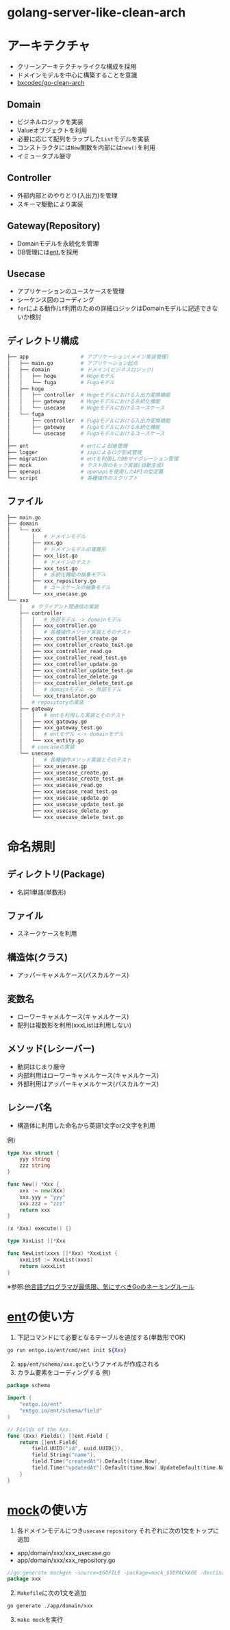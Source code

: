 # golang-server-like-clean-arch

# アーキテクチャ
- クリーンアーキテクチャライクな構成を採用
- ドメインモデルを中心に構築することを意識
- [bxcodec/go-clean-arch](https://github.com/bxcodec/go-clean-arch)

## Domain
- ビジネルロジックを実装
- Valueオブジェクトを利用
- 必要に応じて配列をラップした`List`モデルを実装
- コンストラクタには`New`関数を内部には`new()`を利用
- イミュータブル厳守

## Controller
- 外部内部とのやりとり(入出力)を管理
- スキーマ駆動により実装

## Gateway(Repository)
- Domainモデルを永続化を管理
- DB管理には[ent.](https://entgo.io/)を採用

## Usecase
- アプリケーションのユースケースを管理
- シーケンス図のコーディング
- `for`による動作/`if`利用のための詳細ロジックはDomainモデルに記述できないか検討

## ディレクトリ構成
```bash
├── app                 # アプリケーション(メイン実装管理)
│   ├── main.go         # アプリケーション起点
│   ├── domain          # ドメイン(ビジネスロジック)
│   │   ├── hoge        # Hogeモデル
│   │   └── fuga        # Fugaモデル
│   ├── hoge
│   │   ├── controller  # Hogeモデルにおける入出力変換機能
│   │   ├── gateway     # Hogeモデルにおける永続化機能
│   │   └── usecase     # Hogeモデルにおけるユースケース
│   └── fuga
│       ├── controller  # Fugaモデルにおける入出力変換機能
│       ├── gateway     # Fugaモデルにおける永続化機能
│       └── usecase     # Fugaモデルにおけるユースケース
│
├── ent                 # entによるDB管理
├── logger              # zapによるログ形式管理
├── migration           # entを利用したDBマイグレーション管理
├── mock                # テスト用のモック実装(自動生成)
├── openapi             # openapiを使用したAPIの型定義
└── script              # 各種操作のスクリプト
```

## ファイル
```bash
├── main.go
├── domain
│   └── xxx
│       │   # ドメインモデル
│       ├── xxx.go
│       │   # ドメインモデルの複数形
│       ├── xxx_list.go
│       │   # ドメインのテスト
│       ├── xxx_test.go
│       │   # 永続化機能の抽象モデル
│       ├── xxx_repository.go
│       │   # ユースケースの抽象モデル
│       └── xxx_usecase.go
└── xxx
    │   # クライアント間通信の実装
    ├── controller
    │   │   # 外部モデル -> domainモデル
    │   ├── xxx_controller.go
    │   │   # 各種操作メソッド実装とそのテスト
    │   ├── xxx_controller_create.go
    │   ├── xxx_controller_create_test.go
    │   ├── xxx_controller_read.go
    │   ├── xxx_controller_read_test.go
    │   ├── xxx_controller_update.go
    │   ├── xxx_controller_update_test.go
    │   ├── xxx_controller_delete.go
    │   ├── xxx_controller_delete_test.go
    │   │   # domainモデル -> 外部モデル
    │   └── xxx_translator.go
    │   # repositoryの実装
    ├── gateway
    │   │   # entを利用した実装とそのテスト
    │   ├── xxx_gateway.go
    │   ├── xxx_gateway_test.go
    │   │   # entモデル <-> domainモデル
    │   └── xxx_entity.go
    │   # usecaseの実装
    └── usecase
        │   # 各種操作メソッド実装とそのテスト
        ├── xxx_usecase.gp
        ├── xxx_usecase_create.go
        ├── xxx_usecase_create_test.go
        ├── xxx_usecase_read.go
        ├── xxx_usecase_read_test.go
        ├── xxx_usecase_update.go
        ├── xxx_usecase_update_test.go
        ├── xxx_usecase_delete.go
        └── xxx_usecase_delete_test.go
```

# 命名規則
## ディレクトリ(Package)
- 名詞1単語(単数形)
## ファイル
- スネークケースを利用
## 構造体(クラス)
- アッパーキャメルケース(パスカルケース)
## 変数名
- ローワーキャメルケース(キャメルケース)
- 配列は複数形を利用(xxxListは利用しない)
## メソッド(レシーバー)
- 動詞はじまり厳守
- 内部利用はローワーキャメルケース(キャメルケース)
- 外部利用はアッパーキャメルケース(パスカルケース)

## レシーバ名
- 構造体に利用した命名から英語1文字or2文字を利用

例)
```go
type Xxx struct {
    yyy string
    zzz string
}

func New() *Xxx {
    xxx := new(Xxx)
    xxx.yyy = "yyy"
    xxx.zzz = "zzz"
    return xxx
}

(x *Xxx) execute() {}

type XxxList []*Xxx

func NewList(xxxs []*Xxx) *XxxList {
    xxxList := XxxList(xxxs)
    return &xxxList
}
```
※参照:[他言語プログラマが最低限、気にすべきGoのネーミングルール](https://zenn.dev/keitakn/articles/go-naming-rules)

# [ent](https://entgo.io/)の使い方
1. 下記コマンドにて必要となるテーブルを追加する(単数形でOK)
```bash
go run entgo.io/ent/cmd/ent init ${Xxx}
```
2. `app/ent/schema/xxx.go`というファイルが作成される
3. カラム要素をコーディングする
例)
```go
package schema

import (
    "entgo.io/ent"
    "entgo.io/ent/schema/field"
)

// Fields of the Xxx.
func (Xxx) Fields() []ent.Field {
    return []ent.Field{
        field.UUID("id", uuid.UUID{}),
		field.String("name"),
		field.Time("createdAt").Default(time.Now),
		field.Time("updatedAt").Default(time.Now).UpdateDefault(time.Now),
    }
}
```

# [mock](https://github.com/golang/mock)の使い方
1. 各ドメインモデルにつき`usecase` `repository` それぞれに次の1文をトップに追加
- app/domain/xxx/xxx_usecase.go
- app/domain/xxx/xxx_repository.go
```go
//go:generate mockgen -source=$GOFILE -package=mock_$GOPACKAGE -destination=../../../mock/$GOPACKAGE/$GOFILE
package xxx
```
2. `Makefile`に次の1文を追加
```
go generate ./app/domain/xxx
```
3. `make mock`を実行

